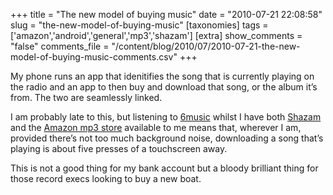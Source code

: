 +++
title = "The new model of buying music"
date = "2010-07-21 22:08:58"
slug = "the-new-model-of-buying-music"
[taxonomies]
tags = ['amazon','android','general','mp3','shazam']
[extra]
show_comments = "false"
comments_file = "/content/blog/2010/07/2010-07-21-the-new-model-of-buying-music-comments.csv"
+++

My phone runs an app that idenitifies the song that is currently playing on the radio and an app to then buy and download that song, or the album it’s from. The two are seamlessly linked.

I am probably late to this, but listening to [6music](http://www.bbc.co.uk/6music/) whilst I have both [Shazam](http://www.shazam.com/music/web/pages/android.html) and the [Amazon mp3 store](http://www.amazon.co.uk/gp/feature.html?ie=UTF8&docId=1000366513) available to me means that, wherever I am, provided there’s not too much background noise, downloading a song that’s playing is about five presses of a touchscreen away.

This is not a good thing for my bank account but a bloody brilliant thing for those record execs looking to buy a new boat.
